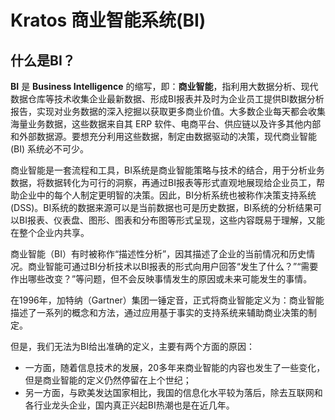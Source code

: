 # Kratos 商业智能系统(BI)

## 什么是BI？

**BI** 是 **Business Intelligence** 的缩写，即：**商业智能**，指利用大数据分析、现代数据仓库等技术收集企业最新数据、形成BI报表并及时为企业员工提供BI数据分析报告，实现对业务数据的深入挖掘以获取更多商业价值。大多数企业每天都会收集海量业务数据，这些数据来自其 ERP 软件、电商平台、供应链以及许多其他内部和外部数据源。要想充分利用这些数据，制定由数据驱动的决策，现代商业智能 (BI) 系统必不可少。

商业智能是一套流程和工具，BI系统是商业智能策略与技术的结合，用于分析业务数据，将数据转化为可行的洞察，再通过BI报表等形式直观地展现给企业员工，帮助企业中的每个人制定更明智的决策。因此，BI分析系统也被称作决策支持系统 (DSS)。BI系统的数据来源可以是当前数据也可是历史数据，BI系统的分析结果可以BI报表、仪表盘、图形、图表和分布图等形式呈现，这些内容既易于理解，又能在整个企业内共享。

商业智能（BI）有时被称作“描述性分析”，因其描述了企业的当前情况和历史情况。商业智能可通过BI分析技术以BI报表的形式向用户回答“发生了什么？”“需要作出哪些改变？”等问题，但不会反映事情发生的原因或未来可能发生的事情。

在1996年，加特纳（Gartner）集团一锤定音，正式将商业智能定义为：商业智能描述了一系列的概念和方法，通过应用基于事实的支持系统来辅助商业决策的制定。

但是，我们无法为BI给出准确的定义，主要有两个方面的原因：

- 一方面，随着信息技术的发展，20多年来商业智能的内容也发生了一些变化，但是商业智能的定义仍然停留在上个世纪；
- 另一方面，与欧美发达国家相比，我国的信息化水平较为落后，除去互联网和各行业龙头企业，国内真正兴起BI热潮也是在近几年。
